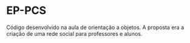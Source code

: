 # EP-PCS
Código desenvolvido na aula de orientação a objetos. A proposta era a criação de uma rede social para professores e alunos.
